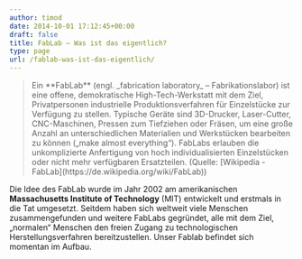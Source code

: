 ```yaml
---
author: timod
date: 2014-10-01 17:12:45+00:00
draft: false
title: FabLab – Was ist das eigentlich?
type: page
url: /fablab-was-ist-das-eigentlich/
---
```


<blockquote>Ein **FabLab** (engl. _fabrication laboratory_ – Fabrikationslabor) ist eine offene, demokratische High-Tech-Werkstatt mit dem Ziel, Privatpersonen industrielle Produktionsverfahren für Einzelstücke zur Verfügung zu stellen. Typische Geräte sind 3D-Drucker, Laser-Cutter, CNC-Maschinen, Pressen zum Tiefziehen oder Fräsen, um eine große Anzahl an unterschiedlichen Materialien und Werkstücken bearbeiten zu können („make almost everything“). FabLabs erlauben die unkomplizierte Anfertigung von hoch individualisierten Einzelstücken oder nicht mehr verfügbaren Ersatzteilen.
(Quelle: [Wikipedia - FabLab](https://de.wikipedia.org/wiki/FabLab))</blockquote>


Die Idee des FabLab wurde im Jahr 2002 am amerikanischen **Massachusetts Institute of Technology** (MIT) entwickelt und erstmals in die Tat umgesetzt. Seitdem haben sich weltweit viele Menschen zusammengefunden und weitere FabLabs gegründet, alle mit dem Ziel, „normalen“ Menschen den freien Zugang zu technologischen Herstellungsverfahren bereitzustellen. Unser Fablab befindet sich momentan im Aufbau.
